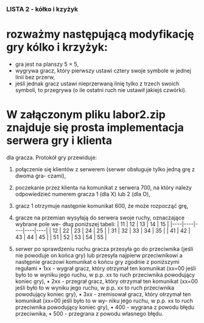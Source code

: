 ### LISTA 2 - kółko i kzyżyk

# rozważmy następującą modyfikację gry kólko i krzyżyk:
- gra jest na planszy 5 × 5,
- wygrywa gracz, który pierwszy ustawi cztery swoje symbole w jednej linii bez przerw,
- jeśli jednak gracz ustawi nieprzerwaną linię tylko z trzech swoich symboli, to przegrywa
(o ile ostatni ruch nie ustawił jakiejś czwórki).

# W załączonym pliku labor2.zip znajduje się prosta implementacja serwera gry i klienta
dla gracza. Protokół gry przewiduje:
1. połączenie się klientów z serwerem (serwer obsługuje tylko jedną grę z dwoma gra-
czami),
2. poczekanie przez klienta na komunikat z serwera 700, na który należy odpowiedzieć
numerem gracza 1 (dla X) lub 2 (dla O),
3. gracz 1 otrzymuje następnie komunikat 600, że może rozpocząć grę,
4. gracze na przemian wysyłają do serwera swoje ruchy, oznaczające wybrane pole we-
dług poniższej tabeli:
| 11 | 12 | 13 | 14 | 15 |
|----|----|----|----|----|
| 12 | 22 | 23 | 24 | 25 |
| 31 | 32 | 33 | 34 | 35 |
| 41 | 42 | 43 | 44 | 45 |
| 51 | 52 | 53 | 54 | 55 |

5. serwer po sprawdzeniu ruchu gracza przesyła go do przeciwnika (jeśli nie powoduje
on końca gry) lub przesyła najpierw przeciwnikowi a następnie graczowi komunikat o
końcu gry zgodnie z poniższymi regułami
• 1xx - wygrał gracz, który otrzymał ten komunikat (xx=00 jeśli było to w wyniku
jego ruchu, w p.p. xx to ruch przeciwnika powodujący koniec gry),
• 2xx - przegrał gracz, który otrzymał ten komunikat (xx=00 jeśli było to w wyniku
jego ruchu, w p.p. xx to ruch przeciwnika powodujący koniec gry),
• 3xx - zremisował gracz, który otrzymał ten komunikat (xx=00 jeśli było to w wy-
niku jego ruchu, w p.p. xx to ruch przeciwnika powodujący koniec gry),
• 400 - wygrana z powodu błędu przeciwnika,
• 500 - przegrana z powodu własnego błędu.
